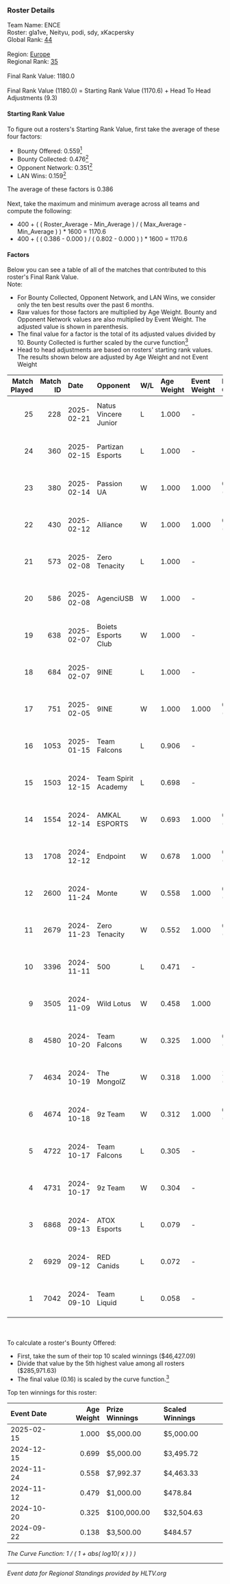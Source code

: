 ### Roster Details<br />
Team Name: ENCE<br />
Roster: gla1ve, Neityu, podi, sdy, xKacpersky<br />
Global Rank: [44](../../standings_global_2025_02_28.md)<br />
<br />
Region: [Europe]( ../../standings_europe_2025_02_28.md)<br />
Regional Rank: [35]( ../../standings_europe_2025_02_28.md)<br />
<br />
Final Rank Value:  1180.0<br />
<br />
Final Rank Value (1180.0) = Starting Rank Value (1170.6) + Head To Head Adjustments (9.3)<br />

#### Starting Rank Value<br />
To figure out a rosters's Starting Rank Value, first take the average of these four factors:<br />
- Bounty Offered: 0.559[<sup>1</sup>](#table2)
- Bounty Collected: 0.476[<sup>2</sup>](#table1)
- Opponent Network: 0.351[<sup>2</sup>](#table1)
- LAN Wins: 0.159[<sup>2</sup>](#table1)

The average of these factors is 0.386<br />
<br />
Next, take the maximum and minimum average across all teams and compute the following:<br />
- 400 + ( ( Roster_Average - Min_Average ) / ( Max_Average - Min_Average ) ) * 1600 = 1170.6
- 400 + ( ( 0.386 - 0.000 ) / ( 0.802 - 0.000 ) ) * 1600 = 1170.6


#### Factors<br />
Below you can see a table of all of the matches that contributed to this roster's Final Rank Value.<br />
Note:<br />

- For Bounty Collected, Opponent Network, and LAN Wins, we consider only the ten best results over the past 6 months.
- Raw values for those factors are multiplied by Age Weight. Bounty and Opponent Network values are also multiplied by Event Weight. The adjusted value is shown in parenthesis.
- The final value for a factor is the total of its adjusted values divided by 10. Bounty Collected is further scaled by the curve function[<sup>3</sup>](#curveFunction)
- Head to head adjustments are based on rosters' starting rank values. The results shown below are adjusted by Age Weight and not Event Weight
<span id="table1"></span><br />


| Match Played | Match ID | Date       | Opponent             | W/L | Age Weight | Event Weight | Bounty Collected | Opponent Network | LAN Wins  | H2H Adj. | Roster                                |
| -: | -: | :- | :- | :- | :- | :- | :- | :- | :- | -: | :- |
|           25 |      228 | 2025-02-21 | Natus Vincere Junior | L   | 1.000      | -            | -                | -                | -         |   -14.95 | gla1ve, Neityu, podi, sdy, xKacpersky |
|           24 |      360 | 2025-02-15 | Partizan Esports     | L   | 1.000      | -            | -                | -                | -         |   -13.17 | gla1ve, Neityu, podi, sdy, xKacpersky |
|           23 |      380 | 2025-02-14 | Passion UA           | W   | 1.000      | 1.000        | 0.029 (0.029)    | 0.544 (0.544)    | 0 (0.000) |    15.88 | gla1ve, Neityu, podi, sdy, xKacpersky |
|           22 |      430 | 2025-02-12 | Alliance             | W   | 1.000      | 1.000        | 0.018 (0.018)    | 0.515 (0.515)    | 0 (0.000) |    11.88 | gla1ve, Neityu, podi, sdy, xKacpersky |
|           21 |      573 | 2025-02-08 | Zero Tenacity        | L   | 1.000      | -            | -                | -                | -         |   -18.85 | gla1ve, Neityu, podi, sdy, xKacpersky |
|           20 |      586 | 2025-02-08 | AgenciUSB            | W   | 1.000      | -            | -                | -                | 0 (0.000) |     0.74 | gla1ve, Neityu, podi, sdy, xKacpersky |
|           19 |      638 | 2025-02-07 | Boiets Esports Club  | W   | 1.000      | -            | -                | -                | 0 (0.000) |     0.36 | gla1ve, Neityu, podi, sdy, xKacpersky |
|           18 |      684 | 2025-02-07 | 9INE                 | L   | 1.000      | -            | -                | -                | -         |   -15.55 | gla1ve, Neityu, podi, sdy, xKacpersky |
|           17 |      751 | 2025-02-05 | 9INE                 | W   | 1.000      | 1.000        | 0.044 (0.044)    | 0.747 (0.747)    | 0 (0.000) |    15.05 | gla1ve, Neityu, podi, sdy, xKacpersky |
|           16 |     1053 | 2025-01-15 | Team Falcons         | L   | 0.906      | -            | -                | -                | -         |    -0.59 | gla1ve, Neityu, podi, sdy, xKacpersky |
|           15 |     1503 | 2024-12-15 | Team Spirit Academy  | L   | 0.698      | -            | -                | -                | -         |    -9.64 | gla1ve, Neityu, podi, sdy, xKacpersky |
|           14 |     1554 | 2024-12-14 | AMKAL ESPORTS        | W   | 0.693      | 1.000        | 0.020 (0.014)    | 0.413 (0.286)    | 0 (0.000) |     5.47 | gla1ve, Neityu, podi, sdy, xKacpersky |
|           13 |     1708 | 2024-12-12 | Endpoint             | W   | 0.678      | 1.000        | 0.010 (0.007)    | 0.417 (0.283)    | -         |     3.31 | gla1ve, Neityu, podi, sdy, xKacpersky |
|           12 |     2600 | 2024-11-24 | Monte                | W   | 0.558      | 1.000        | 0.035 (0.020)    | 0.263 (0.147)    | -         |     5.21 | gla1ve, Neityu, podi, sdy, xKacpersky |
|           11 |     2679 | 2024-11-23 | Zero Tenacity        | W   | 0.552      | 1.000        | 0.033 (0.018)    | 0.842 (0.465)    | -         |     7.16 | gla1ve, Neityu, podi, sdy, xKacpersky |
|           10 |     3396 | 2024-11-11 | 500                  | L   | 0.471      | -            | -                | -                | -         |    -4.90 | gla1ve, Neityu, podi, sdy, xKacpersky |
|            9 |     3505 | 2024-11-09 | Wild Lotus           | W   | 0.458      | 1.000        | -                | 0.379 (0.174)    | -         |     3.48 | gla1ve, Neityu, podi, sdy, xKacpersky |
|            8 |     4580 | 2024-10-20 | Team Falcons         | W   | 0.325      | 1.000        | 0.987 (0.321)    | 0.594 (0.193)    | 1 (0.325) |    10.08 | gla1ve, Neityu, podi, sdy, xKacpersky |
|            7 |     4634 | 2024-10-19 | The MongolZ          | W   | 0.318      | 1.000        | 1.000 (0.318)    | 0.489 (0.155)    | 1 (0.318) |     9.77 | gla1ve, Neityu, podi, sdy, xKacpersky |
|            6 |     4674 | 2024-10-18 | 9z Team              | W   | 0.312      | 1.000        | 0.019 (0.006)    | -                | 1 (0.312) |     0.88 | gla1ve, Neityu, podi, sdy, xKacpersky |
|            5 |     4722 | 2024-10-17 | Team Falcons         | L   | 0.305      | -            | -                | -                | -         |    -0.14 | gla1ve, Neityu, podi, sdy, xKacpersky |
|            4 |     4731 | 2024-10-17 | 9z Team              | W   | 0.304      | -            | -                | -                | 1 (0.304) |     0.84 | gla1ve, Neityu, podi, sdy, xKacpersky |
|            3 |     6868 | 2024-09-13 | ATOX Esports         | L   | 0.079      | -            | -                | -                | -         |    -0.40 | gla1ve, Goofy, Kylar, podi, sdy       |
|            2 |     6929 | 2024-09-12 | RED Canids           | L   | 0.072      | -            | -                | -                | -         |    -1.84 | gla1ve, Goofy, Kylar, podi, sdy       |
|            1 |     7042 | 2024-09-10 | Team Liquid          | L   | 0.058      | -            | -                | -                | -         |    -0.73 | gla1ve, Goofy, Kylar, podi, sdy       |

<br />
<span id="table2"></span><br />
To calculate a roster's Bounty Offered:<br />

- First, take the sum of their top 10 scaled winnings ($46,427.09)
- Divide that value by the 5th highest value among all rosters ($285,971.63)
- The final value (0.16) is scaled by the curve function.[<sup>3</sup>](#curveFunction)

Top ten winnings for this roster:<br />

| Event Date | Age Weight | Prize Winnings | Scaled Winnings |
| :- | -: | :- | :- |
| 2025-02-15 |      1.000 | $5,000.00      | $5,000.00       |
| 2024-12-15 |      0.699 | $5,000.00      | $3,495.72       |
| 2024-11-24 |      0.558 | $7,992.37      | $4,463.33       |
| 2024-11-12 |      0.479 | $1,000.00      | $478.84         |
| 2024-10-20 |      0.325 | $100,000.00    | $32,504.63      |
| 2024-09-22 |      0.138 | $3,500.00      | $484.57         |


<span id="curveFunction"></span>_The Curve Function: 1 / ( 1 + abs( log10( x ) ) )_<br />

---
_Event data for Regional Standings provided by HLTV.org_<br />
